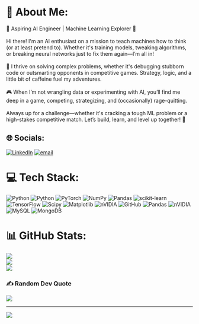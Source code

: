 # 💫 About Me:
🚀 Aspiring AI Engineer | Machine Learning Explorer 🤖<br><br>Hi there! I'm an AI enthusiast on a mission to teach machines how to think (or at least pretend to). Whether it's training models, tweaking algorithms, or breaking neural networks just to fix them again—I’m all in!<br><br>🧠 I thrive on solving complex problems, whether it's debugging stubborn code or outsmarting opponents in competitive games. Strategy, logic, and a little bit of caffeine fuel my adventures.<br><br>🎮 When I’m not wrangling data or experimenting with AI, you’ll find me deep in a game, competing, strategizing, and (occasionally) rage-quitting.<br><br>Always up for a challenge—whether it's cracking a tough ML problem or a high-stakes competitive match. Let’s build, learn, and level up together! 🚀


## 🌐 Socials:
[![LinkedIn](https://img.shields.io/badge/LinkedIn-%230077B5.svg?logo=linkedin&logoColor=white)](https://linkedin.com/in/https://www.linkedin.com/in/alexander-g-rosete/) [![email](https://img.shields.io/badge/Email-D14836?logo=gmail&logoColor=white)](mailto:alexandergrosete@gmail.com) 

# 💻 Tech Stack:
![Python](https://img.shields.io/badge/python-3670A0?style=flat&logo=python&logoColor=ffdd54) ![Python](https://img.shields.io/badge/python-3670A0?style=flat&logo=python&logoColor=ffdd54) ![PyTorch](https://img.shields.io/badge/PyTorch-%23EE4C2C.svg?style=flat&logo=PyTorch&logoColor=white) ![NumPy](https://img.shields.io/badge/numpy-%23013243.svg?style=flat&logo=numpy&logoColor=white) ![Pandas](https://img.shields.io/badge/pandas-%23150458.svg?style=flat&logo=pandas&logoColor=white) ![scikit-learn](https://img.shields.io/badge/scikit--learn-%23F7931E.svg?style=flat&logo=scikit-learn&logoColor=white) ![TensorFlow](https://img.shields.io/badge/TensorFlow-%23FF6F00.svg?style=flat&logo=TensorFlow&logoColor=white) ![Scipy](https://img.shields.io/badge/SciPy-%230C55A5.svg?style=flat&logo=scipy&logoColor=%white) ![Matplotlib](https://img.shields.io/badge/Matplotlib-%23ffffff.svg?style=flat&logo=Matplotlib&logoColor=black) ![nVIDIA](https://img.shields.io/badge/cuda-000000.svg?style=flat&logo=nVIDIA&logoColor=green) ![GitHub](https://img.shields.io/badge/github-%23121011.svg?style=flat&logo=github&logoColor=white) ![Pandas](https://img.shields.io/badge/pandas-%23150458.svg?style=flat&logo=pandas&logoColor=white) ![nVIDIA](https://img.shields.io/badge/cuda-000000.svg?style=flat&logo=nVIDIA&logoColor=green) ![MySQL](https://img.shields.io/badge/mysql-4479A1.svg?style=flat&logo=mysql&logoColor=white) ![MongoDB](https://img.shields.io/badge/MongoDB-%234ea94b.svg?style=flat&logo=mongodb&logoColor=white)
# 📊 GitHub Stats:
![](https://github-readme-stats.vercel.app/api?username=Yissuh&theme=neon&hide_border=false&include_all_commits=true&count_private=true)<br/>
![](https://nirzak-streak-stats.vercel.app/?user=Yissuh&theme=neon&hide_border=false)<br/>
![](https://github-readme-stats.vercel.app/api/top-langs/?username=Yissuh&theme=neon&hide_border=false&include_all_commits=true&count_private=true&layout=compact)

### ✍️ Random Dev Quote
![](https://quotes-github-readme.vercel.app/api?type=horizontal&theme=radical)

---
[![](https://visitcount.itsvg.in/api?id=Yissuh&icon=0&color=7)](https://visitcount.itsvg.in)

<!-- Proudly created with GPRM ( https://gprm.itsvg.in ) -->

